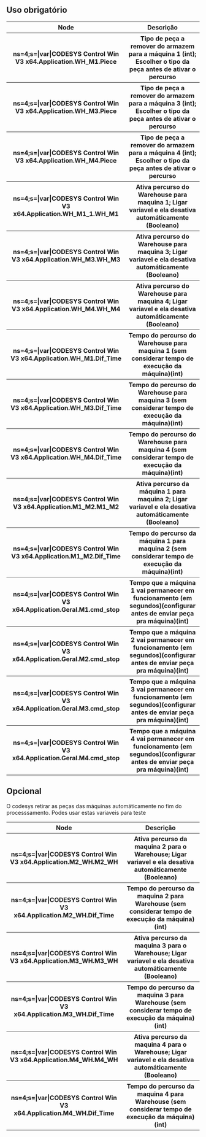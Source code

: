 ## Uso obrigatório
<table>
    <tr>
        <th>Node</th>
        <th>Descrição</th>
    </tr>
    <tr>
        <th>ns=4;s=|var|CODESYS Control Win V3 x64.Application.WH_M1.Piece</th>
        <th>Tipo  de peça a remover do armazem para a máquina 1 (int); Escolher o tipo da peça antes de ativar o percurso</th>
    </tr>
    <tr>
        <th>ns=4;s=|var|CODESYS Control Win V3 x64.Application.WH_M3.Piece</th>
        <th>Tipo  de peça a remover do armazem para a máquina 3 (int); Escolher o tipo da peça antes de ativar o percurso</th>
    </tr>
    <tr>
        <th>ns=4;s=|var|CODESYS Control Win V3 x64.Application.WH_M4.Piece</th>
        <th>Tipo  de peça a remover do armazem para a máquina 4 (int); Escolher o tipo da peça antes de ativar o percurso</th>
    </tr>
    <tr>
        <th>ns=4;s=|var|CODESYS Control Win V3 x64.Application.WH_M1_1.WH_M1</th>
        <th>Ativa percurso do Warehouse para maquina 1; Ligar variavel e ela desativa automáticamente (Booleano)</th>
    </tr>
    <tr>
        <th>ns=4;s=|var|CODESYS Control Win V3 x64.Application.WH_M3.WH_M3</th>
        <th>Ativa percurso do Warehouse para maquina 3; Ligar variavel e ela desativa automáticamente (Booleano)</th>
    </tr>
    <tr>
        <th>ns=4;s=|var|CODESYS Control Win V3 x64.Application.WH_M4.WH_M4</th>
        <th>Ativa percurso do Warehouse para maquina 4; Ligar variavel e ela desativa automáticamente (Booleano)</th>
    </tr>
    <tr>
        <th>ns=4;s=|var|CODESYS Control Win V3 x64.Application.WH_M1.Dif_Time</th>
        <th>Tempo do percurso do Warehouse para maquina 1 (sem considerar tempo de execução da máquina)(int)</th>
    </tr>
    <tr>
        <th>ns=4;s=|var|CODESYS Control Win V3 x64.Application.WH_M3.Dif_Time</th>
        <th>Tempo do percurso do Warehouse para maquina 3 (sem considerar tempo de execução da máquina)(int)</th>
    </tr>
    <tr>
        <th>ns=4;s=|var|CODESYS Control Win V3 x64.Application.WH_M4.Dif_Time</th>
        <th>Tempo do percurso do Warehouse para maquina 4 (sem considerar tempo de execução da máquina)(int)</th>
    </tr>
    <tr>
        <th>ns=4;s=|var|CODESYS Control Win V3 x64.Application.M1_M2.M1_M2</th>
        <th>Ativa percurso da máquina 1 para maquina 2; Ligar variavel e ela desativa automáticamente (Booleano)</th>
    </tr>
    <tr>
        <th>ns=4;s=|var|CODESYS Control Win V3 x64.Application.M1_M2.Dif_Time</th>
        <th>Tempo do percurso da máquina 1 para maquina 2 (sem considerar tempo de execução da máquina)(int)</th>
    </tr>
    <tr>
        <th>ns=4;s=|var|CODESYS Control Win V3 x64.Application.Geral.M1.cmd_stop</th>
        <th>Tempo que a máquina 1 vai permanecer em funcionamento (em segundos)(configurar antes de enviar peça pra máquina)(int)</th>
    </tr>
    <tr>
        <th>ns=4;s=|var|CODESYS Control Win V3 x64.Application.Geral.M2.cmd_stop</th>
        <th>Tempo que a máquina 2 vai permanecer em funcionamento (em segundos)(configurar antes de enviar peça pra máquina)(int)</th>
    </tr>
    <tr>
        <th>ns=4;s=|var|CODESYS Control Win V3 x64.Application.Geral.M3.cmd_stop</th>
        <th>Tempo que a máquina 3 vai permanecer em funcionamento (em segundos)(configurar antes de enviar peça pra máquina)(int)</th>
    </tr>
    <tr>
        <th>ns=4;s=|var|CODESYS Control Win V3 x64.Application.Geral.M4.cmd_stop</th>
        <th>Tempo que a máquina 4 vai permanecer em funcionamento (em segundos)(configurar antes de enviar peça pra máquina)(int)</th>
    </tr>
</table>

## Opcional
O codesys retirar as peças das máquinas automáticamente no fim do processsamento. Podes usar estas variaveis para teste
<table>
    <tr>
        <th>Node</th>
        <th>Descrição</th>
    </tr>
    <tr>
        <th>ns=4;s=|var|CODESYS Control Win V3 x64.Application.M2_WH.M2_WH</th>
        <th>Ativa percurso da maquina 2 para o Warehouse; Ligar variavel e ela desativa automáticamente (Booleano)</th>
    </tr>
    <tr>
        <th>ns=4;s=|var|CODESYS Control Win V3 x64.Application.M2_WH.Dif_Time</th>
        <th>Tempo do percurso da maquina 2 para Warehouse (sem considerar tempo de execução da máquina)(int)</th>
    </tr>
    <tr>
        <th>ns=4;s=|var|CODESYS Control Win V3 x64.Application.M3_WH.M3_WH</th>
        <th>Ativa percurso da maquina 3 para o Warehouse; Ligar variavel e ela desativa automáticamente (Booleano)</th>
    </tr>
    <tr>
        <th>ns=4;s=|var|CODESYS Control Win V3 x64.Application.M3_WH.Dif_Time</th>
        <th>Tempo do percurso da maquina 3 para Warehouse (sem considerar tempo de execução da máquina)(int)</th>
    </tr>
    <tr>
        <th>ns=4;s=|var|CODESYS Control Win V3 x64.Application.M4_WH.M4_WH</th>
        <th>Ativa percurso da maquina 4 para o Warehouse; Ligar variavel e ela desativa automáticamente (Booleano)</th>
    </tr>
    <tr>
        <th>ns=4;s=|var|CODESYS Control Win V3 x64.Application.M4_WH.Dif_Time</th>
        <th>Tempo do percurso da maquina 4 para Warehouse (sem considerar tempo de execução da máquina)(int)</th>
    </tr>
</table>
